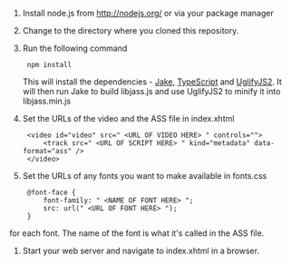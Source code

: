 1. Install node.js from http://nodejs.org/ or via your package manager

1. Change to the directory where you cloned this repository.

1. Run the following command

        npm install

    This will install the dependencies - [Jake](https://github.com/mde/jake), [TypeScript](http://www.typescriptlang.org/) and [UglifyJS2](https://github.com/mishoo/UglifyJS2). It will then run Jake to build libjass.js and use UglifyJS2 to minify it into libjass.min.js

1. Set the URLs of the video and the ASS file in index.xhtml

        <video id="video" src=" <URL OF VIDEO HERE> " controls="">
        	<track src=" <URL OF SCRIPT HERE> " kind="metadata" data-format="ass" />
        </video>

1. Set the URLs of any fonts you want to make available in fonts.css

        @font-face {
        	font-family: " <NAME OF FONT HERE> ";
        	src: url(" <URL OF FONT HERE> ");
        }
for each font. The name of the font is what it's called in the ASS file.

1. Start your web server and navigate to index.xhtml in a browser.
